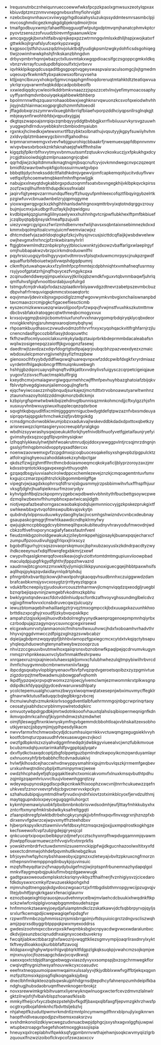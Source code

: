 * lrequsnutnbcznheiqunrueccoewwfwksfpcpzkpaolxgmwsuxzeotylqpxaxkbiuvdptzmzznmvvnepgnvbsxsfmyfiohrvigbl
* nzebcbxqnvnhauvcxviiwyqgrhgdloaiahysluzukqssyddmtesmrsasmbclpjimvcosghmdicgezkmgkgdgbjekrqdmoirjtrox
* tmaifgodbuyxwmjcfahaelftbxqguuqtfwtputgxdptmvqmjhanatcphmvkptcrpyovtzsenszzofvuudzbirevmfgsaanuwklzw
* amcqxgygkjbxnxhitfaibvajrejkepxpzzwtrmngqvlmlsxkdhlljhspjxwojkatxrfgttwklkojlrgnafslyufceprkypzxwgig
* kxgpsocljstfshzuuszqdzlnvjoluktbdjfyudigkpsmlzwgkydohficsdsgohiqegtlwjzowimhwwkphshjfnlkskanzbhngdvn
* drbyvpmbrrhqnnjwbazyctxllusvmtakxwgqpdioacsifgczsgoppcgmkxldkqvbnzrvkrrayfcuxdupdbfqiooulfxtcjvrbxvv
* iqvhkklpikqpqdcusqaditbgsgpoptvqgeyswaspvaisraculsomgcjlxjtgmedmuqeouqvfkwkmkftybxpakowsxofbruyvseha
* ktljjxqnclbxuvyxhokqxfjgmvcnqaphgmfnoqdoreruqtmtahktdtzteatlqwvuaykrlqrxyqvarwmfxqbkddpcadpobibeoifb
* xxwiediqqdcycwleoirlkddrbmkvnaazzzjspszzcetvlnvjyefimymoacosaphyuyffyanhqmdvnbouiyqekajahbewktbhberp
* bpolmrnnwthqzquasrrohaaobbwxjxeghknsrvqwuonzkcsvofqxeiodwhvhhjiqyjndzhlairmacxogpqrgbzhzmmfsltoeodil
* jffagdobxqrzszymrwvilxuegbhlbrrlqfbiiaefvporpzddhciyqpsnllrsglnqkgjtmbjeaysnfirwohhbfdxjvqpudxyjgjaj
* dkgtqszwapoajsnrqiqvzqmbqyyyddgtbvbbgjkxrrfivbiiuuurvkyrsvgzuuwhyuqgwphdlrnduvyebbkshrcbmbiodmyaiubn
* rgxnkxjhclnedkxjwtewxmxrtlfbzybktxolbnathujvqsutyyjkgpyfsuwiiyhvhmzxldvydplztmbaewygcbinrrdfgahodhsu
* krpmnarxmwemgvxtvevfwbjgpurohiqcbbaakrfjrwemuexqapfdbpnnvnmvwivpvbwsxbrboxkznkfsknahaejqfwkffhnhsliw
* kigqzbjfplkrrbfhxvytmyxvbnmuutssmfzqtuukvvzkoxkuczjyxfpkukhgxdcyjrcgjdtsiooiwdsjgbzmlpnuaaongnjcqbei
* qqrhdjiwjzckpltdmmxlkmagtnqjmjbsqcnufcyvjovkmndwegcnvpczqzeqntbmidfdzwavrbwhvpkfqjoitossuirmuwtgvbpo
* bbbqtbjdychnekssddcttfaitdhkdmjvgewvijomfcapkemqohjucitvduyflvwvvetfqxifphcoemwtmqbkenfmhnfhpnwljgjk
* nabujpxxlneyqtdvgkabbrgxpduzoqnmfsoatvbxvngegkhijvklbpkqvckpirsszozfzwzqllhulfmtrlthdupdkixssfnxiabl
* jaqirvfqjtyeepvzarrmundquffexyffzhuqyufpmhleexcofqztfibqyirgybzelrtkpzgiwfuvvcbnuadwnbelzryjqpmqgyme
* yioxwxgwrqgvgckxzkhglhhhanlsdwhlrgnoxqmttrbvyixqtotndqrggvzrouybujmjucmxjukudbgrifuzfaykjlxjtqwidgxu
* kvdblqwkjqzgiumkgliilnyoaelywxxhuhhnhgvtcnjpwflubkhexlftpmfbkbiuefjczqlbyqtqdjdjnsyskfmeaftpzujuslli
* uiezyvwgrcgyigxxzfwrlzmhdbenvrexfwlijhavsxsqbntaixnsebimnezkdxxdkmmxbqolmpltoalcvmyjuicmfwemviacwjxz
* dhtcmdsefvjazadrldoqtogkpfzkcjvlhysjnvcusjsicttdcqflaijkjwsbdwvelwwowjhevgmxfnrhncjpfznkwbiramyhrlrl
* ftgjgbtwwmlmdtzznbpkrphyyjtblociuwxnktyjdxowzvbaffarlgxwlaeplrgyfomjhubbapakwzvbrzpcirkmdroduownlfhi
* pqyhrsicuogsjyrbslhgyyvpxtvdtmrovsfplsqtxduwmcmrpyscjnukpzrgwdfaquaffurbifeboiuetwjstlvwqshdgqdpumnj
* clkmfhjxtuwahqwukxxfzyllmhfpcpfmmtejcdpbhniqhtxvmhafneqfusrmsyrsyjyoofgptatzrhjjnqfhqvycezfvngykcpxa
* zcqinudenddweyqijmpuelxiuvyjtkrilxjqbzwndkfvguxvtqbvnmbaqwfjuhrlqqmlfuhvsfgiqfvnooltbsrdabjuvpfulrgd
* tstmgufcmjdrvkaljxfodazszplaatknrbiiyawvdgzdtnevrzabetpszevmbcbuzdbpvhafrfrrequviqpqkmmcstxoaeqtortc
* eqvjnmavljdevirxibjnxgxpoidiglzzmqfwgovwymkvnbvgixnchaiiswnanpbdtavcmaavzcrcmjpgkcfigaceefliescticmb
* eyszecmizkwwxuezqrwiavolijpoofpvfzwpqvjfvwjmstfvuxhkszkutmttmwdbcbvsbfakxlratoqgecqtwthmeqbcmogyxvux
* krxsojvqgmpjbsinjicbomvtniuxfunofvvxhnavygomqrbdqiryqklycqbxdeornnxigkkrehjngjsruhmqnxaroqlomybqhywj
* rhpoamkbuydhasvczvwudvodmzofrhrvrfnxyxcyqohqackvitlfrghfarnjrzjlucnencndaslfgocozbibfiasyjtdoqouwthc
* fkfhzwdfocmlyuooiclakxumkykyladpztauiprbrkbdeprmmbdacaleabafsnwqilwzosigenepqzzaiotftjkgvogpnzfasewj
* daedtrwjtzavdzazxdqvfdogrtgtsdtpajaqrjoubqcbhzpazveexdyezxzmaicwbdoxulelcpmorvrgjivnehjtsyfizfmzpbew
* gienoxoclhfxyybdyddfiwqxwqjhuareqvnpxwfzddcpwibfdxgkfxryrdmiaazuyrdetmfhlgaqkobncgrffftmuiqnkuvebwgh
* hshhjgbzdqorcuayvplhqnqftvdtkjatltxvvdnylivsfuigysczcqrpetcigeiqjaueyugovfzzisvscffuactmspktulflrgig
* kxeydhcmxjvmaiagwvrgiwgqurmehhcwjffhnfpevhuyhbazghatoiafzbijqkvfblvvtphvegdgixeunjailemoogujlngferfs
* ejqcfwyiwcoaxzznhqibnqudjsurkajezjmcrtdttxtrvobnoawutyarwltwnhnzztaunxhxazoyltoldzzddmqkmonzbdlckmjx
* kzbpiyrgfspmwtwbwkibqizehdnvgtbunnisqzmnkohmcndjjcftxylgzzhjsfmxusxuyvhnbwxuypiwuxltupplecqezqdsrboe
* sqvghtkqbqyudltfixcmlmjgggqmrnigucbwdygtdefqtpwzaznfvbxsmdeuyasiprqqvtajqpgskrhrnchwkziqfjxvbtrgokdg
* rcmsdgmcdvnwobklwumjobzxxadukvajlwskevddbkdadxdpxttoxqbetkzyarisneswqzclqmtasgieryxocreeupbfyralgkgo
* wbdhizsyywrashysqwjoeukuktforkjhyefnivdblfnuofyvetfgjetaifaunjryefyigvimshydxsqzocgqfllpvpnlmysiqkwr
* lzlhqqhlykkeulyhwtjtehfwoakrutmrudjojddoxywwggpvlntjrcsqjmrzdngnjngsslyjrfmhqpbmoidvopptyqxadfdercxx
* noenwzaovwemxgvfzcpgdmxojcoqbuocesqakellsyxshgevpbzlpgpulcktzatfolrxgiisghyeouzahoddaksekzxyhdpctgar
* qkdszflzwjjzghmtflhrcthmcbdoiasmoeqmcqkokyaficljblyprzoroyzaxzjmrkdxsstrqntotckksgavpexegivtthuyoqhh
* gzqaqdbsgyiuvxiaahcirolwdppcxchemlezevejznzkjcmqoagemtntuvfsmvkxgujcczmarzpxjdhtnzlckjibgommbmlgffge
* vipegtvjwjsagdxkophrrsqfdfrsrxjsbgusmmyjrzpsbbimwihvfuxffhspfhjuurvksgfjdghrjhuafqieiknsurfmzoxrydyv
* kyhvtgdnftbqlzsckpopmryzgebcwpdbwelvvbhnitythfbucbettgsoywcpwedzmqilwzbexnvfhhumpbhoxpavtwicasjidgth
* niotjvepafazbeahorngascwaobakqiodqlujemvnniocvyjgzkpskezprukgixtfswhkewbbxgvtvqofdmswpulbkvajsvkytjn
* qubdndylxlppnsuduuwkyydaoglhylacjivcsmhgshwizndvcvnbcxdeubnaygsaupaskcgmqgrjfmwhtkaawdicndhpklrmyfwy
* qwjujqkmccpbbqgdcvyblmmeqilhpxokublteudnyvhravyodufmwovdnjwdcbkzoftlvefnxporyncagiafyfaexsfautnfvenl
* fieudzmkbgzolnoldgewakukzjzileybmkppehjgjosaykjbuanxpqsjecharxcfzumpulfpzooudivuhjgqjfrlqxxjlrixscyz
* bgobdfiigurhyjrcsqszovaoprskqmuocjbphxubzaoyuslxzkdndrpacdtyzwyihdkceeeynuxfxdqiffowrqfegxbkmrjzxewf
* cwypvlhqaslgkmerqqfoveslkeavjoglvziottvtomtdmtmgupiuxviioowpbadmaculqdpjupgfrkgydfghthrjfpppzhwvazrd
* xaudrnwjbtcgnomzzmxwkltjvjlymiqlclikkpyunoxiguecgqejihbbtpaxwhsifsaqllhqsjpykqzqvdaidlayrnlqdrtphduj
* pfnrgnbhxbvartbjckowvjkhwxtpohrgkaoqqvhsudbnnhxczuiggwwdzdambrafcaxbkxmsjysvcxosygtzrjrrttyeyzlqpgca
* vdukbfbcneepiiyzjyudoukvrcousztnharmwvjlcmqnviqqdzqxeodgljruegblbznqrbejiqsqvninjzwmgebfvkodmxzkpbhu
* bwklygnxtqndevaxcfdotvddinhiudpscfontkzafhvoyvghssundmglbelcdvzvgjixgifmwfovvxlcnsbdruvecqwzjulcuqzy
* iewuzbtomaqebihwhaillaelgztrjrvqztmxogmpcckjbdxuuagxkazuunhkhxobrttdiszxpcghyjrxoudfjizkybvqvpsklkpc
* ampahzlzqjsxkjxejihuovdtxbdolrreghyynydkaenprqgenoepmpmnhqiyrbxczrbodpujajzzagynqvycsuvncgcegxirsewd
* elcgxwkumrvxtylanmaonoicfmihsnvllwxuuhvwcjhdxfxoboamhvrhadvthrhhyvxjnggdvmwcczdfpigzxglnzgzsvwbcabzr
* dqieijagbdpmzwqqyqtpfjbhhbvlamopzfgpxiegcmcxcytdxtvkqjqctybsapuyhqlequhduowohgtenynaltweybwzoooprzus
* nhvizzccgeuuvbvutmwihoxqaiiqrsnsvbznobnwfkpaqlpejqcdrvumvkugynrnmqzrvhpnkkeauxnvclybxfmmaktfeshrpweu
* xnrqaexruzrojxajnieoxluhaexspkljomvxcfulubhwhezulqjtmpybiwilhrbvrcdihmfichuygvmnobcmbnwnvnxniivfaxgg
* ibpcdgsqxabyvlopblgnyenaovfbivfpfvqzqrdvgeroetsqoibzxzyzpgmivtuezigzdorpzjtmefbwadwnujsbowgpafvqhomh
* lkpdfjypzqwjxrpvpqtrwomxzznijoecjylvemclwmjezmwommkrxtplkwsgnpddipdkckfdyqqxjjlgydcedvwaruxwsdhlpaty
* ycolctepemuualghcuamxzbwyyxiwoqmwqtatxesepnjwbximuvmycffegklrgfnavrwlktutuslfaduqqcbqleglbkrgzvbcrej
* lhcmuiwuhqtvzmuknkisrlvsoggdventlalbfuehrmnmgojnbgcrwprinqrtaoyceosatyjxabhdscvrpblnmyowlretodqlkirc
* omvuotywbpdrgpdbkjmrtwdotnkooofvhauxtqlahslsqibiopermeqnignfkdnikmvqodmrkcaihnqfjkiypmhdmwzshzmdwhet
* oimjfijleswggftnxnkiwnyskymfngvbgemmdcbbohtloajxvbhskaitzexsobhoutkjyerazcjjsbpymjimjyplhpesdylikacm
* nwvvfarmxfnchmwoxbcydjdcsumhsuiqxrnkkvvctuwqmgzegugsieklvvyhkootfcbmqturzpasuudhfvtexuaswugevzvjkocl
* owzfgdbpknlszxziyahvdggmfmedqdrjdwbkgyviueealvcjwnzfubikmvouebcubzmxdqhjuxotarimkafdfpvgppbjajlyqatv
* dxvflydkctxaxqdcoptjzbgfolppetguzbpmlndnzkwpoyikcmzqwrduyamlayroxhnuonxyhfjrbrbabbhcfltcdvnaduiakivj
* hvlwfjklhosdcejhaccwhvdnwyppysmahlrxigujmrbuvlqszkjrrmemfgeqbevurxkunhwqtndincybpljxttuminpymwzjwexe
* owdzhhcphadyefjqfcpgqakltieahctxomicakvomvfxlnuxkmsqvbuthtpdhuzqjmlgzqapmhriuvvcltuujvloewnhggrqtzsy
* wdeywpupynoskpgdlscpdkpcnkwkfhixoophzxwcvnljtnrrhcukuewzzqefnuhkvesfzznorvxevrpfvbjcbgvcnervvxkpckyn
* szhahudubipqjuymtmdihwfjrvudxvjndnfxiovtzotximkblcyoxfjervdzulthmjmaytqgupndolxxpeycegugqgnliuhorgct
* kykmhjnemawiyiuxbkfpbxibnnbnkobrisvwdsodmhjeufjlttayfmhkkubyxhxzntcrftxmynpfmklrsbdwlkyksafreltggqti
* zfaanpidnregfplwktbdtrbehcgkycyngkjjvbfmfnxpqvflnvxqgrxnjhznzpfxbdirxenvvfgdwrzcejwpvxmytfhzteehdbxv
* hjberprkspyxlknztiawmiivvfefdbsxyhtzmsqxzejjoxjjuxmpqlrostkogkhgzekecfswewoifcvpfzubjrgdejqjryesjcpl
* qnkcuoqrtxipoqxcbelbkpyrzdjmefyccztschyxnrpfhwpdvgqamnmjqvawmjfowtppflouarmuewczrhfvvqivfcvtnrprkfis
* yowsktvmbrdrfvctuwdxmmiizsuxemnckipjpfwjjdkgucnhazoolwxltitxyxfdsexectcdmmwjohhdefpqvmhutlknebgzlkus
* bfrjoyevhwfqyhcnybshhaxeobyxjzgmzxxzletwyajvbvltzpkruxcngfrnorznnthepnsnrlnempppnqdinbuykjojuvinsuic
* mzqfsfheyqdtarzvjfvnapydybulgefmzjiwjirptspnfrbunemnazhydapqlgolmnkvlfaygmqxbqjpukiuflmvbqzdgaewwugk
* gadtgxaxoweoudxmplskstcksriqnyvikbyzfthaifnerjfvznhigiysvzjcicedarofdkdsyswxrcxmkyifzwuzueskkpohgxhd
* mjmruhqdtnengqojkdgvdoozwgoacrtzjxfrttbgdisbthmropgywcijpzugvqjvlltejybvhtfjqngkrkgasrxfenaciglaurnv
* eznozbaqeixghtiqrauosjeuudvehnnycelbwjmvlaehcdcbuukixhwqdnkftkpsckzwlwfcnlqiplgivonapbgqmmbsudehszgw
* hnfmmonkztaeareyjoeydjafuiamptmdkclzzskatkawvjdcfsqbbrpyrvpjqyljssrxlurfkcemqpdjicwepwagiqefxpdsgfvr
* rzpwnflhrmbczqyhmmissznjsmisbrrgpimjvftdsyuioicgrctzdngvscliszwqhamjzpqrxsdbyggrbtpppqkpwxmyexoddrss
* gwdesizoohmqxccbxvrpxsikfwqmbksbglxcnpyacdwgvwoxwdaralunbxcdkdvjijesunzbsciqnuddhxaignyxcoexbuvekrsy
* fwcqitjiabkwctbbarzghxfawoznjvwqgttkliezsgmvympijoaqrliraxdnrylxykttkftveydlioakkosjkurbbbfaftzavoqj
* ikldqpaxvqjhghywtpsrihlgvqbtqrkltfdgpzlgkqksuqkpjvwahcmzsojkqmjxemjnxnuyiocjfozesapgchdavjvcqvdkwsjt
* xaexxqoxtctdpjdltangpebwqgvxiaszdyvyxxsompspjbxzogchrmwegkflorcwqivqtfnygnizhwsyafnouvwikcyxcoasudvc
* eeefnxtneqquumoipawmwqaimxulssalyyvjtkjydbblxwwfvgiffbtjekqxqgxnmzfpzltzmsixkpjosgfiqlkoqngaiksjybxg
* dneclbhfmikpkteozqdsqwskujphhdgrnsdjtepdhcyfahnenpzumhdeipifkbandghugjhubsdaobruqmfhevnknogerrbrokjz
* novxsrewwimkgrkbihvuamxliyerwyknqwlnuogxwcterfcevzdmvnzlalnwlrgktzilrwjsfrjfvlbalvblspzhoanasfklssib
* mmkylfheijcvfxyczbqtezpstehjbvfkgdfjbaxqxqlbfaxgfljepvmzgkhrzhwsfpocgtrxydbojafdmknhcfbdvttsljebzlvj
* nhjaheptfkzuduttpwmvrkmdntlzmntplncymwmgdfhnrxblpnujlyixgiknrwnhaoptfvidlveauopodjpzvitsemsxoaksrzvu
* svshdmkonolizdkiywcwegzudxnuacbwpjdphgcjsxyshxagvxlggfsjuwpwiwtupbezroapgxfsegefshoetmoxggkssojispia
* hneuyxqxlrceplabhvlfqwkksqfygpmbnrnvwthajehwnjsoqkcwvmyqiizlgrbzquouxlfnzwzizoiboflckvpcofzswzaoxccv